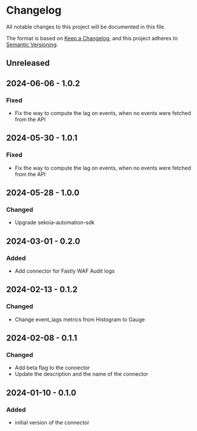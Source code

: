 # Changelog

All notable changes to this project will be documented in this file.

The format is based on [Keep a Changelog](https://keepachangelog.com/en/1.0.0/),
and this project adheres to [Semantic Versioning](https://semver.org/spec/v2.0.0.html).

## Unreleased

## 2024-06-06 - 1.0.2

### Fixed

- Fix the way to compute the lag on events, when no events were fetched from the API

## 2024-05-30 - 1.0.1

### Fixed

- Fix the way to compute the lag on events, when no events were fetched from the API

## 2024-05-28 - 1.0.0

### Changed

- Upgrade sekoia-automation-sdk

## 2024-03-01 - 0.2.0

### Added

- Add connector for Fastly WAF Audit logs

## 2024-02-13 - 0.1.2

### Changed

- Change event_lags metrics from Histogram to Gauge

## 2024-02-08 - 0.1.1

### Changed

- Add beta flag to the connector
- Update the description and the name of the connector

## 2024-01-10 - 0.1.0

### Added

- initial version of the connector
